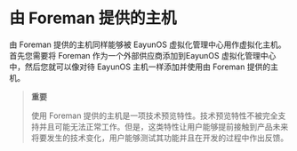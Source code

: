 # 由 Foreman 提供的主机

由 Foreman 提供的主机同样能够被 EayunOS
虚拟化管理中心用作虚拟化主机。首先您需要将 Foreman
作为一个外部供应商添加到EayunOS 虚拟化管理中心中，然后您就可以像对待 EayunOS 主机一样添加并使用由 Foreman 提供的主机。

> **重要**
>
> 使用 Foreman
> 提供的主机是一项技术预览特性。技术预览特性不被完全支持并且可能无法正常工作。但是，这类特性让用户能够提前接触到产品未来将要发生的技术变化，用户能够测试其功能并且在开发的过程中作出反馈。

